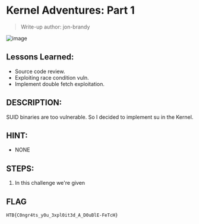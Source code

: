 # Kernel Adventures: Part 1
> Write-up author: jon-brandy

![image](https://github.com/jon-brandy/hackthebox/assets/70703371/36ffc77a-360e-4866-b639-9a207e65a296)


## Lessons Learned:
- Source code review.
- Exploiting race condition vuln.
- Implement double fetch exploitation.

## DESCRIPTION:
SUID binaries are too vulnerable. So I decided to implement su in the Kernel.

## HINT:
- NONE

## STEPS:
1. In this challenge we're given


## FLAG

```
HTB{C0ngr4ts_y0u_3xpl0it3d_A_D0uBlE-FeTcH}
```
